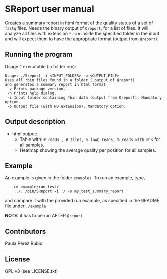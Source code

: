 # SReport user manual

Creates a summary report in html format of the quality status of a set 
of `fastq` files. Needs the binary output of `Qreport`, for a list 
of files. It will analyze all files with extension `*.bin` inside 
the specified folder in the input and will expect them to 
have the appropriate format (output from `Qreport`).

## Running the program

Usage `C` executable (in folder `bin`): 

```
Usage: ./Sreport -i <INPUT_FOLDER> -o <OUTPUT_FILE> 
Uses all *bin files found in a folder ( output of Qreport) 
and generates a summary report in html format
 -v Prints package version.
 -h Prints help dialog.
 -i Input folder containing *bin data (output from Qreport). Mandatory option.
 -o Output file (with NO extension). Mandatory option.
```


## Output description


- html output:
   * Table with: `# reads , # tiles, % lowQ reads, % reads with N’s` for 
     all samples.
   * Heatmap showing the average quality per position for all samples.

## Example 
 
An example is given in the folder `examples`. To run an example, type, 

``` 
    cd example/run_test/
    ../../bin/SReport -i ./ -o my_test_summary_report
```
 and compare it with the provided run example, as specified in the README
 file under `./example`

**NOTE:** it has to be run AFTER `Qreport`

## Contributors

Paula Pérez Rubio 

## License

GPL v3 (see LICENSE.txt)
